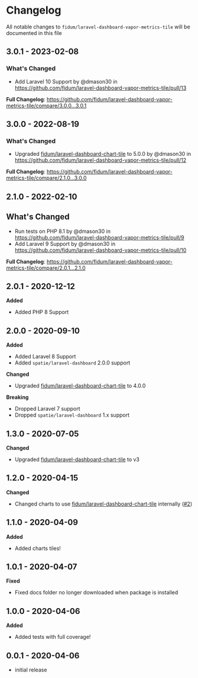 # Changelog

All notable changes to `fidum/laravel-dashboard-vapor-metrics-tile` will be documented in this file

## 3.0.1 - 2023-02-08

### What's Changed

- Add Laravel 10 Support by @dmason30 in https://github.com/fidum/laravel-dashboard-vapor-metrics-tile/pull/13

**Full Changelog**: https://github.com/fidum/laravel-dashboard-vapor-metrics-tile/compare/3.0.0...3.0.1

## 3.0.0 - 2022-08-19

### What's Changed

- Upgraded [fidum/laravel-dashboard-chart-tile](https://github.com/fidum/laravel-dashboard-chart-tile) to 5.0.0 by @dmason30 in https://github.com/fidum/laravel-dashboard-vapor-metrics-tile/pull/12

**Full Changelog**: https://github.com/fidum/laravel-dashboard-vapor-metrics-tile/compare/2.1.0...3.0.0

## 2.1.0 - 2022-02-10

## What's Changed

- Run tests on PHP 8.1 by @dmason30 in https://github.com/fidum/laravel-dashboard-vapor-metrics-tile/pull/9
- Add Laravel 9 Support by @dmason30 in https://github.com/fidum/laravel-dashboard-vapor-metrics-tile/pull/10

**Full Changelog**: https://github.com/fidum/laravel-dashboard-vapor-metrics-tile/compare/2.0.1...2.1.0

## 2.0.1 - 2020-12-12

**Added**

- Added PHP 8 Support

## 2.0.0 - 2020-09-10

**Added**

- Added Laravel 8 Support
- Added `spatie/laravel-dashboard` 2.0.0 support

**Changed**

- Upgraded [fidum/laravel-dashboard-chart-tile](https://github.com/fidum/laravel-dashboard-chart-tile) to 4.0.0

**Breaking**

- Dropped Laravel 7 support
- Dropped `spatie/laravel-dashboard` 1.x support

## 1.3.0 - 2020-07-05

**Changed**

- Upgraded [fidum/laravel-dashboard-chart-tile](https://github.com/fidum/laravel-dashboard-chart-tile) to v3

## 1.2.0 - 2020-04-15

**Changed**

- Changed charts to use [fidum/laravel-dashboard-chart-tile](https://github.com/fidum/laravel-dashboard-chart-tile) internally ([#2](https://github.com/fidum/laravel-dashboard-vapor-metrics-tile/pull/2))

## 1.1.0 - 2020-04-09

**Added**

- Added charts tiles!

## 1.0.1 - 2020-04-07

**Fixed**

- Fixed docs folder no longer downloaded when package is installed

## 1.0.0 - 2020-04-06

**Added**

- Added tests with full coverage!

## 0.0.1 - 2020-04-06

- initial release
